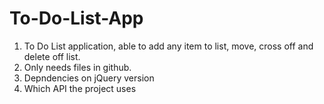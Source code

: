 # To-Do-List-App
1) To Do List application, able to add any item to list, move, cross off and delete off list.
2) Only needs files in github.
3) Depndencies on jQuery version
4) Which API the project uses
